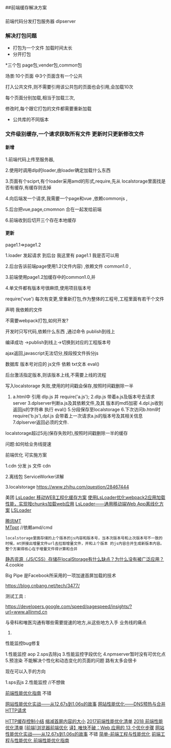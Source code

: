 ##前端缓存解决方案


### 

前端代码分发打包服务器 dlpserver
### 解决打包问题
* 打包为一个文件 加载时间太长 
*  分开打包

*三个包 page包,vender包,common包

场景:10个页面 中3个页面含有一个公共

打入公共文件,则不需要引用该公共包的页面也会引用,会加载10次

每个页面分别加载,相当于加载三次,

修改时,每个跟它打包的文件都需要重新加载

* 公共库的不同版本

### 文件级别缓存,一个请求获取所有文件 更新时只更新修改文件

#### 新增

1.前端代码上传至服务器,

2.使用时调用dlp的loader,由loader确定加载什么东西

3.页面有个sciprt,有个loader采用amd的形式,require,先从 localstorage里面找是否有缓存,有缓存则去掉

4.向后端发一个请求,我需要一个page和vue ,依赖commonjs ,

5.后台把vue,page,cmomnon 合在一起发给前端

6.前端收到后切开三个存在本地缓存

#### 更新

page1.1=>page1.2

1.loader 发起请求 到后台  我这里有 page1.1 我是否可以用

2.后台告诉前端page使用1.2(文件内容) ,依赖文件 common1.0 ,

3.前端使用page1.2加缓存中的common1.0,并

4.单文件都有版本号很麻烦,使用项目版本号

require('vue') 
每次有变更,曾重新打包,作为整体的工程号,工程里面有若干个文件

声明 我依赖的文件

不需要webpack打包,如何开发?

开发时只写代码,依赖什么东西 ,通过命令 publish到线上

编译成功 ->publish到线上->切换到对应的工程版本号

ajax返回,javascript无法切分,按段按文件拆分js

数据库 版本号对应的 js文件 依赖  txt文本  eval()

后台激活指定版本,则该版本上线,不需要上线的流程

写入localstorage 失败,使用的时间戳会保存,按照时间戳删除一半



1. a.html中 引用 dlp.js 并 require('a.js');
2.dlp.js 带着a.js及版本号去请求 server
3.dplserver判断a.js及其依赖文件,及其 版本的md5加密
4.dpl.js收到返回js的字符串 执行 eval()
5.分段保存至localstorage
6.下次访问b.html时require('b.js'),dpl.js 会带着上一次请求a.js的版本号及其相关信息
7.dplserver返回必须的文件.


localstorage超过5兆(保存失败时),按照时间戳删除一半的缓存


问题:如何给业务线提速



前端优化 可实施方案

1.cdn 分发  js 文件 cdn

2.离线包   ServiceWorker详解

3.localstorage
https://www.zhihu.com/question/28467444

美团
[LsLoader 移动WEB工程化缓存方案](https://zhuanlan.zhihu.com/p/21357211)
[使用LsLoader优化webpack2应用加载性能，实现按chunks加载web应用](https://zhuanlan.zhihu.com/p/25012345)
[LsLoader——通用移动端Web App离线化方案](https://tech.meituan.com/LsLoader.html)
[LSLoader](https://github.com/sexdevil/LSLoader)

[腾讯MT]( https://github.com/mtjs/mt)  
[MTppt](https://www.slideshare.net/luyongfugx/jsw3ctech) //依赖amd/cmd

`localstorage里面存储的上个版本的js内容和版本号，当本次版本号和上次版本号不一致的时候，mt拼接出增量文件url去拉取增量文件，并和上个版本
的js内容合并生成新版本内容。整个方案得核心在于增量文件得计算和合并`

[静态资源（JS/CSS）存储在localStorage有什么缺点？为什么没有被广泛应用？](https://www.zhihu.com/question/28467444)
4.cookie

Big Pipe 是Facebook所采用的一项加速首屏加载的技术

https://blog.cnbang.net/tech/3477/

测试工具 :

https://developers.google.com/speed/pagespeed/insights/?url=www.allinmd.cn

与骨科和唯医沟通有哪些需要提速的地方,从这些地方入手
业务线的痛点

1.

性能监控bug修复

1.性能监控 aop
2.sps去除jq
3.性能监控字段优化
4.npmserver暂时没有可优化点
5.预渲染  不能解决个性化和动态变化的页面的问题   路有太多会很卡  

现在可以入手的方向

1.sps去js
2.性能监控   //不想做 


[前端性能优化指南](https://segmentfault.com/a/1190000003646305) 不错

[网站性能优化实战——从12.67s到1.06s的故事](https://zhuanlan.zhihu.com/p/35224473)
[网站性能优化——DNS预热与合并HTTP请求](https://zhuanlan.zhihu.com/p/32168340)

[HTTP缓存控制小结](http://imweb.io/topic/5795dcb6fb312541492eda8c)
[缩减首屏内容的大小](https://developers.google.com/speed/docs/insights/PrioritizeVisibleContent)
[2017前端性能优化清单](https://github.com/Findow-team/Blog/issues/11)
[2018 前端性能优化清单](https://juejin.im/post/5a966bd16fb9a0635172a50a)
[[前端]浏览器前端优化](https://mp.weixin.qq.com/s?__biz=MzAxNzMwOTQ0NA==&mid=2653355020&idx=1&sn=0c8ab4fdcb3df4f7fb9edf825571666c&chksm=8035d667b7425f716c79cf8f124f34f0305b72d9b9307702680ff2783fcbb7236086951b1228#rd)
[译】唯快不破：Web 应用的 13 个优化步骤](https://zhuanlan.zhihu.com/p/21417465)
[网站性能优化实战——从12.67s到1.06s的故事](https://zhuanlan.zhihu.com/p/35224473)  不错
[简单-前端工程与性能优化](https://www.jianshu.com/p/758f30a64368?utm_campaign=maleskine&utm_content=note&utm_medium=seo_notes&utm_source=recommendation)
[前端工程与性能优化 ](https://div.io/topic/371)
[前端性能优化指南](https://segmentfault.com/a/1190000003646305)